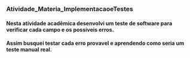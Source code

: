 ### Atividade_Materia_ImplementacaoeTestes
#### Nesta atividade acadêmica desenvolvi um teste de software para verificar cada campo e os possiveis erros.
#### Assim busquei testar cada erro provavel e aprendendo como seria um teste manual real.
